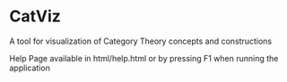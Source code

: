 # CatViz
A tool for visualization of Category Theory concepts and constructions

Help Page available in html/help.html or by pressing F1 when running the application
